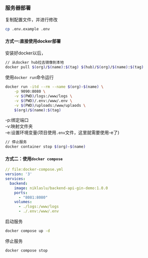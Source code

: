 ### 服务器部署

复制配置文件，并进行修改
```bash
cp .env.example .env
```
#### 方式一:直接使用docker部署

安装好docker以后，

```bash
// 从docker hub拉去镜像到本地
docker pull $(org)/$(name):$(tag) $(hub)/$(org)/$(name):$(tag)
```

使用`docker run`命令运行

```bash
docker run -itd --rm --name $(org)-$(name) \
	-p 9090:8080 \
	-v $(PWD)/logs:/www/logs \
	-v $(PWD)/.env:/www/.env \
	-v $(PWD)/uploads:/www/uplaods \
	$(org)/$(name):$(tag) 
```

-p:绑定端口  
-v:映射文件夹  
-e:设置环境变量(项目使用`.env`文件，这里就需要使用-e了)  

```bash
// 停止服务
docker container stop $(org)-$(name)
```

#### 方式二：使用`docker compose`

```yaml
// file:docker-compose.yml
version: '3'
services:
  backend:
    image: niklaslu/backend-api-gin-demo:1.0.0
    ports:
      - "8081:8080"
    volumes:
      - ./logs:/www/logs
      - ./.env:/www/.env 
```

启动服务
```bash
docker compose up -d
```
停止服务
```bash
docker compose stop
```